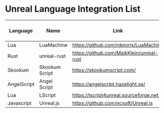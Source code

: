 # Unreal Language Integration List

| Language | Name | Link | Require Engine Change |
|----------|------|------|-----------------------|
| Lua | LuaMachine | https://github.com/rdeioris/LuaMachine | No |
| Rust | unreal-rust | https://github.com/MaikKlein/unreal-rust | No |
| Skookum | Skookum Script | https://skookumscript.com/ | No |
| AngelScript | Angel Script | https://angelscript.hazelight.se/ | Yes |
| Lua | LScript | https://lscript4unreal.sourceforge.net/ | No |
| Javascript | Unreal.js | https://github.com/ncsoft/Unreal.js | No |
